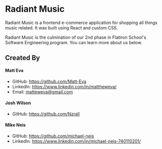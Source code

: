 # Radiant Music

Radiant Music is a frontend e-commerce application for shopping all things music related. It was built using React and custom CSS.

Radiant Music is the culmination of our 2nd phase in Flatiron School's Software Engineering program. You can learn more about us below.

## Created By

#### Matt Eva 
- GitHub: https://github.com/Matt-Eva
- LinkedIn: https://www.linkedin.com/in/mattheweva/
- Email: matteweva@gmail.com

#### Josh Wilson
- GitHub: https://github.com/Nzrall

#### Mike Neis
- GitHub: https://github.com/michael-neis
- LinkedIn: https://www.linkedin.com/in/michael-neis-740110201/
